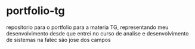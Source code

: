 # portfolio-tg
repositorio para o portfolio para a materia TG, representando meu desenvolvimento desde que entrei no curso de analise e desenvolvimento de sistemas na fatec são jose dos campos
